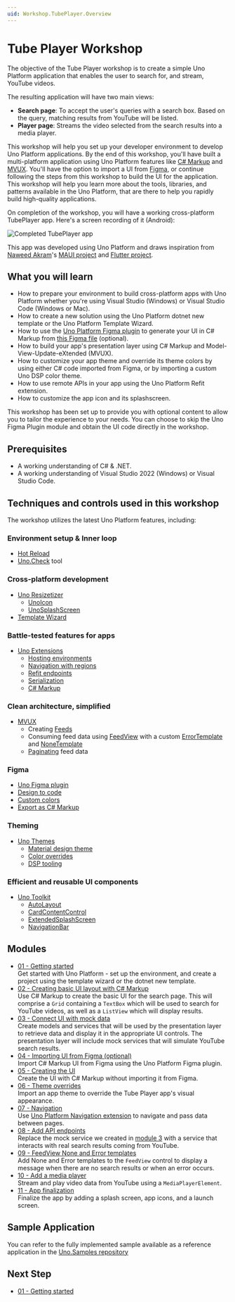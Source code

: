 ```yaml
---
uid: Workshop.TubePlayer.Overview
---
```


# Tube Player Workshop

The objective of the Tube Player workshop is to create a simple Uno Platform application that enables the user to search for, and stream, YouTube videos.

The resulting application will have two main views:

- **Search page**: To accept the user's queries with a search box. Based on the query, matching results from YouTube will be listed.
- **Player page**: Streams the video selected from the search results into a media player.

This workshop will help you set up your developer environment to develop Uno Platform applications. By the end of this workshop, you'll have built a multi-platform application using Uno Platform features like [C# Markup](https://aka.platform.uno/csharp-markup) and [MVUX](https://aka.platform.uno/mvux). You'll have the option to import a UI from [Figma](https://aka.platform.uno/uno-figma), or continue following the steps from this workshop to build the UI for the application. This workshop will help you learn more about the tools, libraries, and patterns available in the Uno Platform, that are there to help you rapidly build high-quality applications.

On completion of the workshop, you will have a working cross-platform TubePlayer app. Here's a screen recording of it (Android):

![Completed TubePlayer app](modules/11-App-Finalization/ui-output.gif)

This app was developed using Uno Platform and draws inspiration from [Naweed Akram](https://twitter.com/xgeno "@xgeno")'s [MAUI project](https://github.com/naweed/MauiTubePlayer) and [Flutter project](https://github.com/naweed/FlutterTubePlayer).

## What you will learn

- How to prepare your environment to build cross-platform apps with Uno Platform whether you're using Visual Studio (Windows) or Visual Studio Code (Windows or Mac).
- How to create a new solution using the Uno Platform dotnet new template or the Uno Platform Template Wizard.
- How to use the [Uno Platform Figma plugin](https://aka.platform.uno/uno-figma) to generate your UI in C# Markup from [this Figma file](https://aka.platform.uno/uno-figma-tubeplayer-workshop) (optional).
- How to build your app's presentation layer using C# Markup and Model-View-Update-eXtended (MVUX).
- How to customize your app theme and override its theme colors by using either C# code imported from Figma, or by importing a custom Uno DSP color theme.
- How to use remote APIs in your app using the Uno Platform Refit extension.
- How to customize the app icon and its splashscreen.

This workshop has been set up to provide you with optional content to allow you to tailor the experience to your needs. You can choose to skip the Uno Figma Plugin module and obtain the UI code directly in the workshop.

## Prerequisites

- A working understanding of C# & .NET.
- A working understanding of Visual Studio 2022 (Windows) or Visual Studio Code.

## Techniques and controls used in this workshop

The workshop utilizes the latest Uno Platform features, including:

### Environment setup & Inner loop

- [Hot Reload](xref:Uno.Features.HotReload)
- [Uno.Check](xref:UnoCheck.UsingUnoCheck) tool

### Cross-platform development

- [Uno Resizetizer](xref:Uno.Resizetizer.GettingStarted)
  - [UnoIcon](xref:Uno.Resizetizer.GettingStarted#unoicon)
  - [UnoSplashScreen](xref:Uno.Resizetizer.GettingStarted#unosplashscreen)
- [Template Wizard](xref:Uno.GettingStarted.UsingWizard)

### Battle-tested features for apps
- [Uno Extensions](xref:Uno.Extensions.Overview)
    - [Hosting environments](xref:Uno.Extensions.Hosting.Overview#hosting-environments)
    - [Navigation with regions](xref:Uno.Extensions.Navigation.Advanced.Panel)
    - [Refit endpoints](xref:Uno.Extensions.Http.HowToRefit)
    - [Serialization](xref:Uno.Extensions.Serialization.Overview)
    - [C# Markup](xref:Uno.Extensions.Markup.Overview)

### Clean architecture, simplified

- [MVUX](xref:Uno.Extensions.Mvux.Overview)
  - Creating [Feeds](xref:Uno.Extensions.Mvux.Feeds)
  - Consuming feed data using [FeedView](xref:Uno.Extensions.Mvux.FeedView) with a custom [ErrorTemplate](xref:Uno.Extensions.Mvux.FeedView#errortemplate) and [NoneTemplate](xref:Uno.Extensions.Mvux.FeedView#nonetemplate)
  - [Paginating](xref:Uno.Extensions.Mvux.Advanced.Pagination) feed data

### Figma

- [Uno Figma plugin](https://aka.platform.uno/uno-figma)
- [Design to code](xref:Uno.Figma.GetStarted.DesignToCode)
- [Custom colors](xref:Uno.Figma.Learn.Developers.CustomColors)
- [Export as C# Markup](xref:Uno.Figma.Learn.Developers.Tabs.Export#c-markup-export)

### Theming

- [Uno Themes](xref:Uno.Themes.Overview)
    - [Material design theme](xref:Uno.Themes.Material.GetStarted)
    - [Color overrides](xref:Uno.Themes.Material.Colors)
    - [DSP tooling](xref:Uno.Themes.Material.DSP)

### Efficient and reusable UI components

- [Uno Toolkit](xref:Toolkit.GettingStarted)
  - [AutoLayout](xref:Toolkit.Controls.AutoLayoutControl)
  - [CardContentControl](xref:Toolkit.Controls.Card#cardcontentcontrol)
  - [ExtendedSplashScreen](xref:Toolkit.Controls.ExtendedSplashScreen)
  - [NavigationBar](xref:Toolkit.Controls.NavigationBar)

## Modules

- [01 - Getting started](xref:Workshop.TubePlayer.GetStarted)  
    Get started with Uno Platform - set up the environment, and create a project using the template wizard or the dotnet new template.  
- [02 - Creating basic UI layout with C# Markup](xref:Workshop.TubePlayer.BasicLayout)  
    Use C# Markup to create the basic UI for the search page. This will comprise a `Grid` containing a `TextBox` which will be used to search for YouTube videos, as well as a `ListView` which will display results.
- [03 - Connect UI with mock data](xref:Workshop.TubePlayer.MockData)  
    Create models and services that will be used by the presentation layer to retrieve data and display it in the appropriate UI controls. The presentation layer will include mock services that will simulate YouTube search results.
- [04 - Importing UI from Figma (optional)](xref:Workshop.TubePlayer.Figma)  
    Import C# Markup UI from Figma using the Uno Platform Figma plugin.
- [05 - Creating the UI](xref:Workshop.TubePlayer.UI)  
    Create the UI with C# Markup without importing it from Figma.
- [06 - Theme overrides](xref:Workshop.TubePlayer.ThemeOverrides)  
    Import an app theme to override the Tube Player app's visual appearance.
- [07 - Navigation](xref:Workshop.TubePlayer.Navigation)  
    Use [Uno Platform Navigation extension](xref:Overview.Navigation) to navigate and pass data between pages.
- [08 - Add API endpoints](xref:Workshop.TubePlayer.ApiEndpoints)  
    Replace the mock service we created in [module 3](xref:Workshop.TubePlayer.MockData) with a service that interacts with real search results coming from YouTube.
- [09 - FeedView None and Error templates](xref:Workshop.TubePlayer.FeedView)  
    Add None and Error templates to the `FeedView` control to display a message when there are no search results or when an error occurs.
- [10 - Add a media player](xref:Workshop.TubePlayer.MediaPlayer)  
    Stream and play video data from YouTube using a `MediaPlayerElement`.
- [11 - App finalization](xref:Workshop.TubePlayer.Finalization)  
    Finalize the app by adding a splash screen, app icons, and a launch screen.

## Sample Application

You can refer to the fully implemented sample available as a reference application in the [Uno.Samples repository](https://aka.platform.uno/tubeplayer-sampleapp)

## Next Step

- [01 - Getting started](xref:Workshop.TubePlayer.GetStarted)
